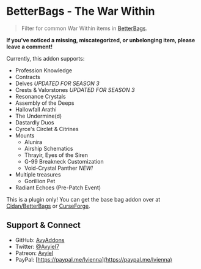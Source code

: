 # BetterBags - The War Within
> Filter for common War Within items in [BetterBags](https://www.curseforge.com/wow/addons/better-bags).

**If you've noticed a missing, miscategorized, or unbelonging item, please leave a comment!**

Currently, this addon supports:

- Profession Knowledge
- Contracts
- Delves *UPDATED FOR SEASON 3*
- Crests & Valorstones *UPDATED FOR SEASON 3*
- Resonance Crystals
- Assembly of the Deeps
- Hallowfall Arathi
- The Undermine(d)
- Dastardly Duos
- Cyrce's Circlet & Citrines
- Mounts
  - Alunira
  - Airship Schematics
  - Thrayir, Eyes of the Siren
  - G-99 Breakneck Customization
  - Void-Crystal Panther *NEW!*
- Multiple treasures
  - Gorillion Pet
- Radiant Echoes (Pre-Patch Event)

This is a plugin only! You can get the base bag addon over at [Cidan/BetterBags](https://github.com/Cidan/BetterBags) or [CurseForge](https://www.curseforge.com/wow/addons/better-bags).

## Support & Connect
- GitHub: [AvyAddons](https://github.com/AvyAddons)
- Twitter: [@Avyiel7](https://twitter.com/Avyiel7)
- Patreon: [Avyiel](https://patreon.com/avyiel)
- PayPal: [https://paypal.me/lvienna](https://paypal.me/lvienna)
